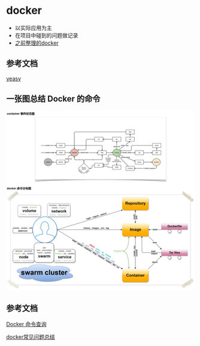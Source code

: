 # docker

- 以实际应用为主
- 在项目中碰到的问题做记录
- [之前整理的docker](https://github.com/minplemon/tool/tree/master/Docker)

## 参考文档
[yeasy](https://yeasy.gitbooks.io/docker_practice/)


## 一张图总结 Docker 的命令

![docker命令](./images/cmd_logic.png)

## 参考文档
[Docker 命令查询](https://yeasy.gitbooks.io/docker_practice/appendix/command/)

[docker常见问题总结](https://yeasy.gitbooks.io/docker_practice/appendix/faq/)
